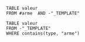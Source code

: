 
```dataview
TABLE valeur
FROM #arme  AND -"_TEMPLATE"
```



```dataview
TABLE valeur
FROM -"_TEMPLATE"
WHERE contains(type, "arme")
```
